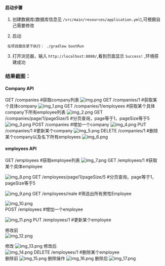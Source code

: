 #### 启动步骤

1. 创建数据库(数据库信息见 `/src/main/resources/application.yml`),可根据自己需要修改

2. 启动 
```
 在项目跟目录下执行： ./gradlew bootRun
```

3. 打开浏览器，输入 `http://localhost:8080/`,看到页面显示 `Success!` ,环境搭建成功

### 结果截图：
#### Company API
GET       /companies    #获取company列表
![img.png](img.png)
GET       /companies/1  #获取某个具体company
![img_1.png](img_1.png)
GET       /companies/1/employees  #获取某个具体company下所有employee列表
![img_2.png](img_2.png)
GET       /companies/page/1/pageSize/5  #分页查询，page等于1，pageSize等于5
![img_3.png](img_3.png)
POST      /companies    #增加一个company
![img_4.png](img_4.png)
PUT       /companies/1  #更新某个company
![img_5.png](img_5.png)
DELETE    /companies/1  #删除某个company以及名下所有employees
![img_6.png](img_6.png)
#### employees API
GET       /employees    #获取employee列表
![img_7.png](img_7.png)
GET       /employees/1  #获取某个具体employee  

![img_8.png](img_8.png)
GET       /employees/page/1/pageSize/5  #分页查询，page等于1，pageSize等于5  

![img_9.png](img_9.png)
GET       /employees/male   #筛选出所有男性Employee  

![img_10.png](img_10.png)  
POST      /employees    #增加一个employee  


![img_11.png](img_11.png)
PUT       /employees/1  #更新某个employee    

修改前  
![img_12.png](img_12.png)  

修改
![img_13.png](img_13.png)
修改后  
![img_14.png](img_14.png)
DELETE    /employees/1  #删除某个employee  
删除前
![img_15.png](img_15.png)
删除操作
![img_16.png](img_16.png)
删除后
![img_17.png](img_17.png)
